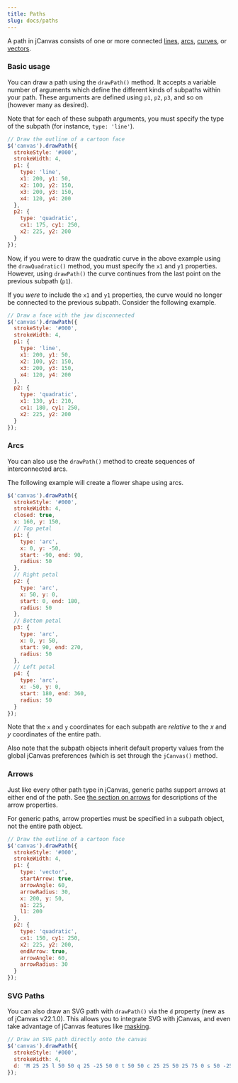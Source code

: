 ```yaml
---
title: Paths
slug: docs/paths
---
```


A path in jCanvas consists of one or more connected [lines](/jcanvas/docs/lines/), [arcs](/jcanvas/docs/arcs/), [curves](/jcanvas/docs/curves/), or [vectors](/jcanvas/docs/vectors/).

### Basic usage

You can draw a path using the `drawPath()` method. It accepts a variable number of arguments which define the different kinds of subpaths within your path. These arguments are defined using `p1`, `p2`, `p3`, and so on (however many as desired).

Note that for each of these subpath arguments, you must specify the type of the subpath (for instance, `type: 'line'`).

```js
// Draw the outline of a cartoon face
$('canvas').drawPath({
  strokeStyle: '#000',
  strokeWidth: 4,
  p1: {
    type: 'line',
    x1: 200, y1: 50,
    x2: 100, y2: 150,
    x3: 200, y3: 150,
    x4: 120, y4: 200
  },
  p2: {
    type: 'quadratic',
    cx1: 175, cy1: 250,
    x2: 225, y2: 200
  }
});
```

Now, if you were to draw the quadratic curve in the above example using the `drawQuadratic()` method, you must specify the `x1` and `y1` properties. However, using `drawPath()` the curve continues from the last point on the previous subpath (`p1`).

If you _were_ to include the `x1` and `y1` properties, the curve would no longer be connected to the previous subpath. Consider the following example.

```js
// Draw a face with the jaw disconnected
$('canvas').drawPath({
  strokeStyle: '#000',
  strokeWidth: 4,
  p1: {
    type: 'line',
    x1: 200, y1: 50,
    x2: 100, y2: 150,
    x3: 200, y3: 150,
    x4: 120, y4: 200
  },
  p2: {
    type: 'quadratic',
    x1: 130, y1: 210,
    cx1: 180, cy1: 250,
    x2: 225, y2: 200
  }
});
```

### Arcs

You can also use the `drawPath()` method to create sequences of interconnected arcs.

The following example will create a flower shape using arcs.

```js
$('canvas').drawPath({
  strokeStyle: '#000',
  strokeWidth: 4,
  closed: true,
  x: 160, y: 150,
  // Top petal
  p1: {
    type: 'arc',
    x: 0, y: -50,
    start: -90, end: 90,
    radius: 50
  },
  // Right petal
  p2: {
    type: 'arc',
    x: 50, y: 0,
    start: 0, end: 180,
    radius: 50
  },
  // Bottom petal
  p3: {
    type: 'arc',
    x: 0, y: 50,
    start: 90, end: 270,
    radius: 50
  },
  // Left petal
  p4: {
    type: 'arc',
    x: -50, y: 0,
    start: 180, end: 360,
    radius: 50
  }
});
```

Note that the `x` and `y` coordinates for each subpath are _relative_ to the _x_ and _y_ coordinates of the entire path.

Also note that the subpath objects inherit default property values from the global jCanvas preferences (which is set through the `jCanvas()` method.

### Arrows

Just like every other path type in jCanvas, generic paths support arrows at either end of the path. See [the section on arrows](/jcanvas/docs/arrows/) for descriptions of the arrow properties.

For generic paths, arrow properties must be specified in a subpath object, not the entire path object.

```js
// Draw the outline of a cartoon face
$('canvas').drawPath({
  strokeStyle: '#000',
  strokeWidth: 4,
  p1: {
    type: 'vector',
    startArrow: true,
    arrowAngle: 60,
    arrowRadius: 30,
    x: 200, y: 50,
    a1: 225,
    l1: 200
  },
  p2: {
    type: 'quadratic',
    cx1: 150, cy1: 250,
    x2: 225, y2: 200,
    endArrow: true,
    arrowAngle: 60,
    arrowRadius: 30
  }
});
```

### SVG Paths

You can also draw an SVG path with `drawPath()` via the `d` property (new as of jCanvas v22.1.0). This allows you to integrate SVG with jCanvas, and even take advantage of jCanvas features like [masking](/jcanvas/docs/masking/).

```js
// Draw an SVG path directly onto the canvas
$('canvas').drawPath({
  strokeStyle: '#000',
  strokeWidth: 4,
  d: 'M 25 25 l 50 50 q 25 -25 50 0 t 50 50 c 25 25 50 25 75 0 s 50 -25 75 0 a 20 20 0 0 1 25 25 z'
});
```
